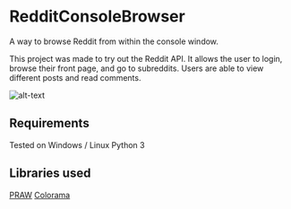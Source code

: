 # RedditConsoleBrowser
A way to browse Reddit from within the console window. 

This project was made to try out the Reddit API. It allows the user to login, browse their front page, and go to subreddits. Users are able to view different posts and read comments.

![alt-text](http://i.imgur.com/omXAtaE.png "Screenshot")


Requirements
---
Tested on Windows / Linux
Python 3

Libraries used
---
[PRAW](https://praw.readthedocs.org)
[Colorama](https://pypi.python.org/pypi/colorama)
